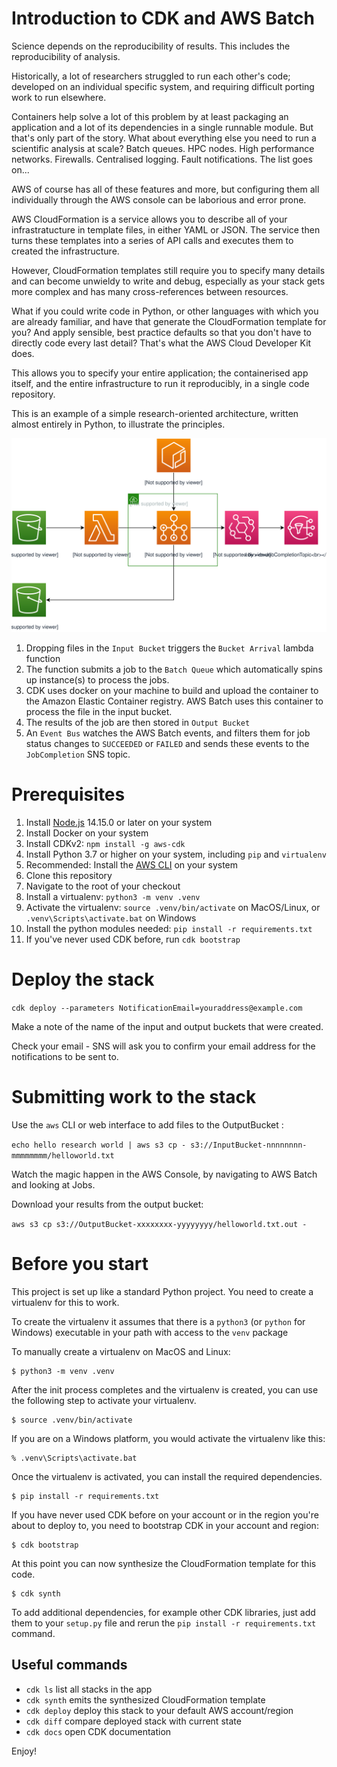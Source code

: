 
# Introduction to CDK and AWS Batch

Science depends on the reproducibility of results.  This includes the reproducibility of analysis.

Historically, a lot of researchers struggled to run each other's code; developed on an individual
specific system, and requiring difficult porting work to run elsewhere.

Containers help solve a lot of this problem by at least packaging an application and a lot of its
dependencies in a single runnable module.  But that's only part of the story.  What about everything
else you need to run a scientific analysis at scale?  Batch queues.  HPC nodes.  High performance
networks.  Firewalls.  Centralised logging.  Fault notifications.  The list goes on...

AWS of course has all of these features and more, but configuring them all individually through the AWS console can be laborious and error prone.

AWS CloudFormation is a service allows you to describe all of
your infrastratucture in template files, in either YAML or JSON.  The service then turns these templates into a series of API calls and executes them to created the infrastructure.

However, CloudFormation templates still require you to specify many details and can become unwieldy to
write and debug, especially as your stack gets more complex and has many cross-references between resources.

What if you could write code in Python, or other languages with which you are
already familiar, and have that generate the CloudFormation template for you?  And apply sensible,
best practice defaults so that you don't have to directly code every last detail?  That's what
the AWS Cloud Developer Kit does.

This allows you to specify your entire application; the containerised app itself, and the entire
infrastructure to run it reproducibly, in a single code repository.

This is an example of a simple research-oriented architecture, written almost entirely in Python, to illustrate the principles.

![Architecture diagram](assets/architecture.svg)

1. Dropping files in the `Input Bucket` triggers the `Bucket Arrival` lambda function
2. The function submits a job to the `Batch Queue` which automatically spins up instance(s) to process the jobs.
3. CDK uses docker on your machine to build and upload the container to the Amazon Elastic Container registry.  AWS Batch uses this container to process the file in the input bucket.
1. The results of the job are then stored in  `Output Bucket`
1. An `Event Bus` watches the AWS Batch events, and filters them for job status changes to `SUCCEEDED` or `FAILED` and sends these events to the `JobCompletion` SNS topic.


# Prerequisites

1. Install [Node.js](https://nodejs.org/en/download/) 14.15.0 or later on your system
1. Install Docker on your system
1. Install CDKv2: ```npm install -g aws-cdk```
1. Install Python 3.7 or higher on your system, including `pip` and `virtualenv`
1. Recommended:  Install the [AWS CLI](https://aws.amazon.com/cli/) on your system
1. Clone this repository
1. Navigate to the root of your checkout
1. Install a virtualenv: ```python3 -m venv .venv```
1. Activate the virtualenv: ```source .venv/bin/activate``` on MacOS/Linux, or ```.venv\Scripts\activate.bat``` on Windows
1. Install the python modules needed:  ```pip install -r requirements.txt```
1.  If you've never used CDK before, run ```cdk bootstrap```


# Deploy the stack

```cdk deploy --parameters NotificationEmail=youraddress@example.com```

Make a note of the name of the input and output buckets that were created.

Check your email - SNS will ask you to confirm your email address for the notifications to be sent to. 

# Submitting work to the stack

Use the `aws` CLI or web interface to add files to the OutputBucket :

```echo hello research world | aws s3 cp - s3://InputBucket-nnnnnnnn-mmmmmmmm/helloworld.txt```

Watch the magic happen in the AWS Console, by navigating to AWS Batch and looking at Jobs.

Download your results from the output bucket:

```aws s3 cp s3://OutputBucket-xxxxxxxx-yyyyyyyy/helloworld.txt.out -```

# Before you start

This project is set up like a standard Python project.  You need to create a virtualenv
for this to work.

To create the virtualenv it assumes that there is a `python3`
(or `python` for Windows) executable in your path with access to the `venv`
package

To manually create a virtualenv on MacOS and Linux:

```
$ python3 -m venv .venv
```

After the init process completes and the virtualenv is created, you can use the following
step to activate your virtualenv.

```
$ source .venv/bin/activate
```

If you are on a Windows platform, you would activate the virtualenv like this:

```
% .venv\Scripts\activate.bat
```

Once the virtualenv is activated, you can install the required dependencies.

```
$ pip install -r requirements.txt
```

If you have never used CDK before on your account or in the region you're about to deploy to, you need to bootstrap CDK in your account and region:

```
$ cdk bootstrap
```

At this point you can now synthesize the CloudFormation template for this code.

```
$ cdk synth
```

To add additional dependencies, for example other CDK libraries, just add
them to your `setup.py` file and rerun the `pip install -r requirements.txt`
command.

## Useful commands

 * `cdk ls`          list all stacks in the app
 * `cdk synth`       emits the synthesized CloudFormation template
 * `cdk deploy`      deploy this stack to your default AWS account/region
 * `cdk diff`        compare deployed stack with current state
 * `cdk docs`        open CDK documentation

Enjoy!
